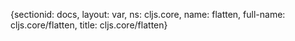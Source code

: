 {sectionid: docs, layout: var, ns: cljs.core, name: flatten, full-name: cljs.core/flatten,
  title: cljs.core/flatten}
